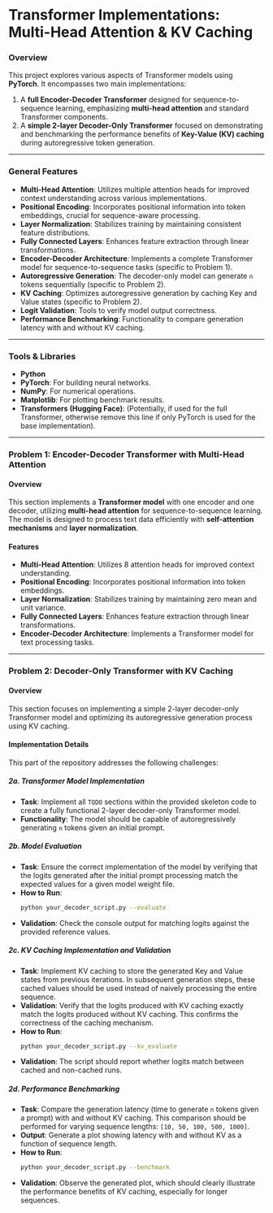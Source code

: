 # Transformer Implementations: Multi-Head Attention & KV Caching

### Overview
This project explores various aspects of Transformer models using **PyTorch**. It encompasses two main implementations:
1.  A **full Encoder-Decoder Transformer** designed for sequence-to-sequence learning, emphasizing **multi-head attention** and standard Transformer components.
2.  A **simple 2-layer Decoder-Only Transformer** focused on demonstrating and benchmarking the performance benefits of **Key-Value (KV) caching** during autoregressive token generation.

---

### General Features
* **Multi-Head Attention**: Utilizes multiple attention heads for improved context understanding across various implementations.
* **Positional Encoding**: Incorporates positional information into token embeddings, crucial for sequence-aware processing.
* **Layer Normalization**: Stabilizes training by maintaining consistent feature distributions.
* **Fully Connected Layers**: Enhances feature extraction through linear transformations.
* **Encoder-Decoder Architecture**: Implements a complete Transformer model for sequence-to-sequence tasks (specific to Problem 1).
* **Autoregressive Generation**: The decoder-only model can generate `n` tokens sequentially (specific to Problem 2).
* **KV Caching**: Optimizes autoregressive generation by caching Key and Value states (specific to Problem 2).
* **Logit Validation**: Tools to verify model output correctness.
* **Performance Benchmarking**: Functionality to compare generation latency with and without KV caching.

---

### Tools & Libraries
-   **Python**
-   **PyTorch**: For building neural networks.
-   **NumPy**: For numerical operations.
-   **Matplotlib**: For plotting benchmark results.
-   **Transformers (Hugging Face)**: (Potentially, if used for the full Transformer, otherwise remove this line if only PyTorch is used for the base implementation).

---

### Problem 1: Encoder-Decoder Transformer with Multi-Head Attention

#### Overview
This section implements a **Transformer model** with one encoder and one decoder, utilizing **multi-head attention** for sequence-to-sequence learning. The model is designed to process text data efficiently with **self-attention mechanisms** and **layer normalization**.

#### Features
* **Multi-Head Attention**: Utilizes 8 attention heads for improved context understanding.
* **Positional Encoding**: Incorporates positional information into token embeddings.
* **Layer Normalization**: Stabilizes training by maintaining zero mean and unit variance.
* **Fully Connected Layers**: Enhances feature extraction through linear transformations.
* **Encoder-Decoder Architecture**: Implements a Transformer model for text processing tasks.

---

### Problem 2: Decoder-Only Transformer with KV Caching

#### Overview
This section focuses on implementing a simple 2-layer decoder-only Transformer model and optimizing its autoregressive generation process using KV caching.

#### Implementation Details

This part of the repository addresses the following challenges:

##### 2a. Transformer Model Implementation
* **Task**: Implement all `TODO` sections within the provided skeleton code to create a fully functional 2-layer decoder-only Transformer model.
* **Functionality**: The model should be capable of autoregressively generating `n` tokens given an initial prompt.

##### 2b. Model Evaluation
* **Task**: Ensure the correct implementation of the model by verifying that the logits generated after the initial prompt processing match the expected values for a given model weight file.
* **How to Run**:
    ```bash
    python your_decoder_script.py --evaluate
    ```
* **Validation**: Check the console output for matching logits against the provided reference values.

##### 2c. KV Caching Implementation and Validation
* **Task**: Implement KV caching to store the generated Key and Value states from previous iterations. In subsequent generation steps, these cached values should be used instead of naively processing the entire sequence.
* **Validation**: Verify that the logits produced with KV caching exactly match the logits produced without KV caching. This confirms the correctness of the caching mechanism.
* **How to Run**:
    ```bash
    python your_decoder_script.py --kv_evaluate
    ```
* **Validation**: The script should report whether logits match between cached and non-cached runs.

##### 2d. Performance Benchmarking
* **Task**: Compare the generation latency (time to generate `n` tokens given a prompt) with and without KV caching. This comparison should be performed for varying sequence lengths: `[10, 50, 100, 500, 1000]`.
* **Output**: Generate a plot showing latency with and without KV as a function of sequence length.
* **How to Run**:
    ```bash
    python your_decoder_script.py --benchmark
    ```
* **Validation**: Observe the generated plot, which should clearly illustrate the performance benefits of KV caching, especially for longer sequences.
